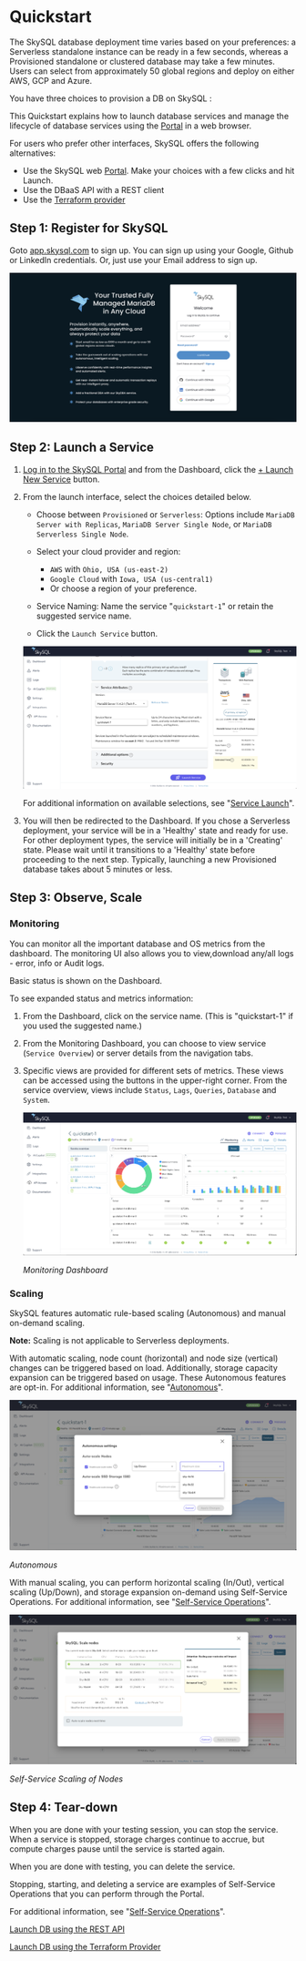 # Quickstart

The SkySQL database deployment time varies based on your preferences: a Serverless standalone instance can be ready in a few seconds, whereas a Provisioned standalone or clustered database may take a few minutes. Users can select from approximately 50 global regions and deploy on either AWS, GCP and Azure.

You have three choices to provision a DB on SkySQL :

This Quickstart explains how to launch database services and manage the lifecycle of database services using the [Portal](<../Portal features>) in a web browser.

For users who prefer other interfaces, SkySQL offers the following alternatives:

- Use the SkySQL web [Portal](<../Portal features>). Make your choices with a few clicks and hit Launch.
- Use the DBaaS API with a REST client
- Use the [Terraform provider](<Launch DB using the Terraform Provider>)

## Step 1: Register for SkySQL

Goto [app.skysql.com](https://app.skysql.com) to sign up. You can sign up using your Google, Github or LinkedIn credentials. Or, just use your Email address to sign up. 

[![skysql-id](skysql-id.png)](skysql-id.png)

## Step 2: Launch a Service


1. [Log in to the SkySQL Portal](https://app.skysql.com/) and from the Dashboard, click the [+ Launch New Service](https://app.skysql.com/launch-service) button.

2. From the launch interface, select the choices detailed below.
        
   - Choose between `Provisioned` or `Serverless`: Options include `MariaDB Server with Replicas`, `MariaDB Server Single Node`, or `MariaDB Serverless Single Node`.

   - Select your cloud provider and region:
     - `AWS` with `Ohio, USA (us-east-2)`
     - `Google Cloud` with `Iowa, USA (us-central1)`
     - Or choose a region of your preference.

   - Service Naming: Name the service "`quickstart-1`" or retain the suggested service name.

   - Click the `Launch Service` button.

    [![launch-service](launch-service.png)](launch-service.png)
        
    For additional information on available selections, see "[Service Launch](<../Portal features/Launch page.md>)".
        
3. You will then be redirected to the Dashboard. If you chose a Serverless deployment, your service will be in a 'Healthy' state and ready for use. For other deployment types, the service will initially be in a 'Creating' state. Please wait until it transitions to a 'Healthy' state before proceeding to the next step. Typically, launching a new Provisioned database takes about 5 minutes or less.



## Step 3: Observe, Scale

### Monitoring

You can monitor all the important database and OS metrics from the dashboard. The monitoring UI also allows you to view,download any/all logs - error, info or Audit logs. 

Basic status is shown on the Dashboard.

To see expanded status and metrics information:

1. From the Dashboard, click on the service name. (This is "quickstart-1" if you used the suggested name.)
2. From the Monitoring Dashboard, you can choose to view service (`Service Overview`) or server details from the navigation tabs.
3. Specific views are provided for different sets of metrics. These views can be accessed using the buttons in the upper-right corner. From the service overview, views include `Status`, `Lags`, `Queries`, `Database` and `System`.
    
    [![monitoring](monitoring.png)](monitoring.png)
    
    *Monitoring Dashboard*
    
### Scaling

SkySQL features automatic rule-based scaling (Autonomous) and manual on-demand scaling.

**Note:** Scaling is not applicable to Serverless deployments.

With automatic scaling, node count (horizontal) and node size (vertical) changes can be triggered based on load. Additionally, storage capacity expansion can be triggered based on usage. These Autonomous features are opt-in. For additional information, see "[Autonomous](<../Autonomously scale Compute, Storage/>)".

[![autonomous](autonomous.png)](autonomous.png)

*Autonomous*

With manual scaling, you can perform horizontal scaling (In/Out), vertical scaling (Up/Down), and storage expansion on-demand using Self-Service Operations. For additional information, see "[Self-Service Operations](<../Portal features/Manage your Service.md>)".

[![scaling](scaling.png)](scaling.png)

*Self-Service Scaling of Nodes*

## Step 4: Tear-down

When you are done with your testing session, you can stop the service. When a service is stopped, storage charges continue to accrue, but compute charges pause until the service is started again.

When you are done with testing, you can delete the service.

Stopping, starting, and deleting a service are examples of Self-Service Operations that you can perform through the Portal.

For additional information, see "[Self-Service Operations](<../Portal features/Manage your Service.md>)".

[Launch DB using the REST API](<Launch DB using the REST API>)

[Launch DB using the Terraform Provider](<Launch DB using the Terraform Provider>)
